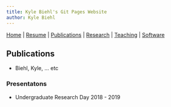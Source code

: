 ```yaml
---
title: Kyle Biehl's Git Pages Website
author: Kyle Biehl
---
```



[Home](https://kcbiehl.github.io/) | [Resume](cv/cv.html)  |  [Publications](publications/pub.html) | [Research](research/rs.html) | [Teaching](teaching/teach.html) | [Software](software/tools.html)



## Publications

 - Biehl, Kyle, ... etc

### Presentatons
 
 - Undergraduate Research Day 2018 - 2019

